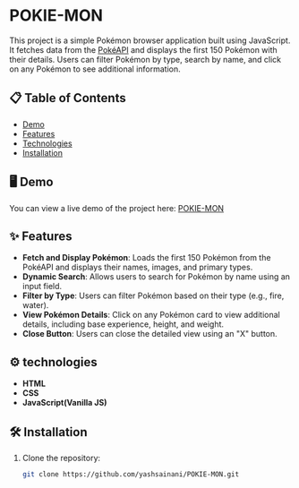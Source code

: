 # POKIE-MON

This project is a simple Pokémon browser application built using JavaScript. It fetches data from the [PokéAPI](https://pokeapi.co/) and displays the first 150 Pokémon with their details. Users can filter Pokémon by type, search by name, and click on any Pokémon to see additional information.

## 📋 Table of Contents
- [Demo](#demo)
- [Features](#features)
- [Technologies](#technologies)
- [Installation](#installation)

## 🖥️ Demo

You can view a live demo of the project here: [POKIE-MON](https://yashsainani.github.io/POKIE-MON/)

## ✨ Features

- **Fetch and Display Pokémon**: Loads the first 150 Pokémon from the PokéAPI and displays their names, images, and primary types.
- **Dynamic Search**: Allows users to search for Pokémon by name using an input field.
- **Filter by Type**: Users can filter Pokémon based on their type (e.g., fire, water).
- **View Pokémon Details**: Click on any Pokémon card to view additional details, including base experience, height, and weight.
- **Close Button**: Users can close the detailed view using an "X" button.

## ⚙️ technologies

- **HTML**
- **CSS**
- **JavaScript(Vanilla JS)**

## 🛠️ Installation

1. Clone the repository:
   ```bash
   git clone https://github.com/yashsainani/POKIE-MON.git
